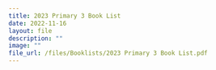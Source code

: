 ```yaml
---
title: 2023 Primary 3 Book List
date: 2022-11-16
layout: file
description: ""
image: ""
file_url: /files/Booklists/2023 Primary 3 Book List.pdf
---
```


